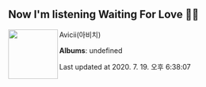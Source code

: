 ## Now I'm listening Waiting For Love 🎵🎵

[<img align="left" width="100" src="https://i.ytimg.com/vi/cHHLHGNpCSA/sddefault.jpg?sqp=-oaymwEWCJADEOEBIAQqCghqEJQEGHgg6AJIWg&rs">](https://music.youtube.com/channel/UCuACQmW04T3v9Mz_1_suFYw)

Avicii(아비치)

**Albums**: undefined

Last updated at 2020. 7. 19. 오후 6:38:07
